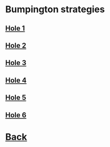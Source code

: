 # Bumpington strategies

## [Hole 1](bumpington/1.md)
## [Hole 2](bumpington/2.md)
## [Hole 3](bumpington/3.md)
## [Hole 4](bumpington/4.md)
## [Hole 5](bumpington/5.md)
## [Hole 6](bumpington/6.md)

# [Back](../README.md)
